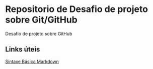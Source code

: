 # Repositorio de Desafio de projeto sobre Git/GitHub
Desafio de projeto sobre GitHub

## Links úteis
[Sintaxe Básica Markdown](https://www.markdownguide.org/basic-syntax/)
